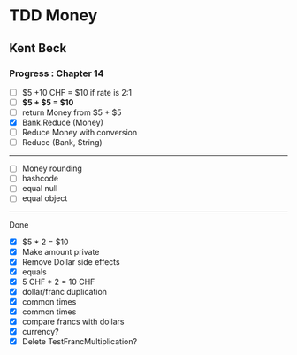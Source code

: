 # TDD Money
## Kent Beck
### Progress : Chapter 14
- [ ]  $5 +10 CHF = $10 if rate is 2:1
- [ ]   **$5 + $5 = $10**
- [ ]  return Money from $5 + $5
- [x]  Bank.Reduce (Money)
- [ ] Reduce Money with conversion
- [ ] Reduce (Bank, String)
- ----
- [ ]  Money rounding
- [ ]  hashcode
- [ ]  equal null
- [ ]  equal object
---
Done
- [x]  $5 * 2 = $10
- [x]  Make amount private
- [x]  Remove Dollar side effects
- [x]  equals
- [x]  5 CHF * 2 = 10 CHF
- [x]  dollar/franc duplication
- [x]  common times
- [x]  common times
- [x]  compare francs with dollars
- [x]  currency?
- [x]  Delete TestFrancMultiplication?
